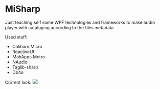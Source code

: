 MiSharp
=======
Just teaching self some WPF technologies and frameworks to make audio player with cataloging according to the files metadata

Used stuff:
- Caliburn.Micro
- ReactiveUI
- MahApps.Metro
- NAudio
- Taglib-sharp
- Db4o

Current look: 
<img src="http://i058.radikal.ru/1311/fa/40d89a1ab896.png" >
